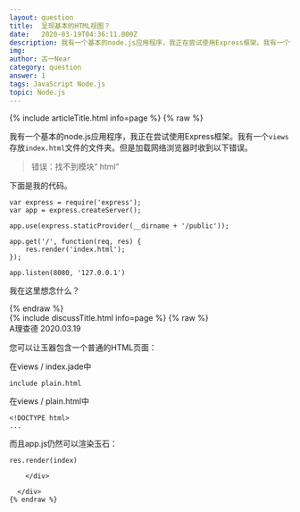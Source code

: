 ```yaml
---
layout: question
title:  呈现基本的HTML视图？
date:   2020-03-19T04:36:11.000Z
description: 我有一个基本的node.js应用程序，我正在尝试使用Express框架。我有一个views存放index.html文件的文件夹。但是加载网络浏览器时收到以...
img: 
author: 古一Near
category: question
answer: 1
tags: JavaScript Node.js
topic: Node.js
---
```

<div class="article-root">
  <div class="article">
    {% include articleTitle.html info=page %}
    {% raw %}
    <div class="article-content"><p><font style="vertical-align: inherit;"><font style="vertical-align: inherit;">我有一个基本的node.js应用程序，我正在尝试使用Express框架。</font><font style="vertical-align: inherit;">我有一个</font></font><code>views</code><font style="vertical-align: inherit;"><font style="vertical-align: inherit;">存放</font></font><code>index.html</code><font style="vertical-align: inherit;"><font style="vertical-align: inherit;">文件的文件夹。</font><font style="vertical-align: inherit;">但是加载网络浏览器时收到以下错误。</font></font></p>

<blockquote>
  <p><font style="vertical-align: inherit;"><font style="vertical-align: inherit;">错误：找不到模块“ html”</font></font></p>
</blockquote>

<p><font style="vertical-align: inherit;"><font style="vertical-align: inherit;">下面是我的代码。  </font></font></p>

<pre><code>var express = require('express');<font></font>
var app = express.createServer();<font></font>
<font></font>
app.use(express.staticProvider(__dirname + '/public'));<font></font>
<font></font>
app.get('/', function(req, res) {<font></font>
    res.render('index.html');<font></font>
});<font></font>
<font></font>
app.listen(8080, '127.0.0.1')<font></font>
</code></pre>

<p><font style="vertical-align: inherit;"><font style="vertical-align: inherit;">我在这里想念什么？</font></font></p></div>
    {% endraw %}
  </div>

  <div class="discuss-wrapper">
    {% include discussTitle.html info=page %}
    {% raw %}
    <div class="discuss-item">
        <div class="discuss-parent">
          <div class="discuss-meta">
            <span class="discuss-user">A理查德</span>
            <span class="discuss-time">2020.03.19</span>
          </div>
          <div class="discuss-comment"><p><font style="vertical-align: inherit;"><font style="vertical-align: inherit;">您可以让玉器包含一个普通的HTML页面：</font></font></p>

<p><font style="vertical-align: inherit;"><font style="vertical-align: inherit;">在views / index.jade中</font></font></p>

<pre><code>include plain.html
</code></pre>

<p><font style="vertical-align: inherit;"><font style="vertical-align: inherit;">在views / plain.html中</font></font></p>

<pre><code>&lt;!DOCTYPE html&gt;<font></font>
...<font></font>
</code></pre>

<p><font style="vertical-align: inherit;"><font style="vertical-align: inherit;">而且app.js仍然可以渲染玉石：</font></font></p>

<pre><code>res.render(index)
</code></pre></div>
        </div>
        
      </div>
    {% endraw %}
  </div>
<div>
